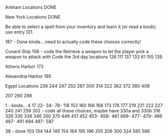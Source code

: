 Arkham Locations
DONE

New York Locations
DONE

Be able to select a spell from your inventory and learn it (or read a book); use entry 121.

187 - Done kinda....need to actually code these choices correctly!

Cunard Ship
106 - code the Retrieve a weapon to let the player pick a weapon to attack with
Code the 3rd day locations
126
111
137
133
61
155
139

Athens Harbor
173

Alexandria Harbor
195

Egypt Locations
236
244
247
252
287
300
314
322
362
372
380
408

207
290
298

1 - kinda...
4
17
22-
34-
78-
118
153
160
166
168
173
176
177
219
221
222
227
240
241
259
302 - code all these choices, maybe have 330a and 330b
316
326
330
336
346
350
370
449
451
452
453-
458-
461
469-
477-
479-
486
487-
491
494
497-
587

38 - done
103
134
144
149
154
164
195
196
205
206
300
324
585
586
